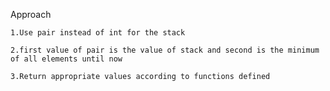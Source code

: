 Approach

    1.Use pair instead of int for the stack

    2.first value of pair is the value of stack and second is the minimum of all elements until now

    3.Return appropriate values according to functions defined